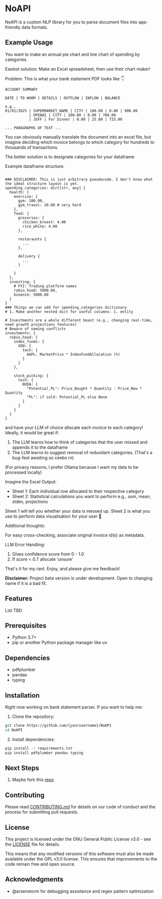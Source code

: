 # NoAPI

NoAPI is a custom NLP library for you to parse document files into app-friendly data formats.

## Example Usage
You want to make an annual pie chart and line chart of spending by categories.

Easiest solution: Make an Excel spreadsheet, then use their chart maker!

Problem: This is what your bank statement PDF looks like 👇

```
ACCOUNT SUMMARY

DATE | TO WHOM | DETAILS | OUTFLOW | INFLOW | BALANCE

e.g.,
01/01/2025 | SUPERMARKET_NAME | CITY | 100.00 | 0.00 | 900.00
           | OPENAI | CITY | 200.00 | 0.00 | 700.00
           | JEFF | For Dinner | 0.00 | 25.00 | 725.00

... PARAGRAPHS OF TEXT ...
```
You can obviously manually translate the document into an excel file, but imagine deciding which invoice belongs to which category for hundreds to thousands of transactions.

The better solution is to designate categories for your dataframe

Example dataframe structure:
```python3

### DISCLAIMER: This is just arbitrary pseudocode. I don't know what the ideal structure layout is yet.
spending_categories: dict[str, any] {
  health: {
    exercise: {
      gym: 100.00,
      gym_travel: 20.00 # very hard
    },
    food: {
      groceries: {
        chicken_breast: 4.00
        rice_white: 4.00
      },

      restaraunts {
        ...
      },

      delivery {
        ...
      }

    }
  },
  investing: {
    # FYI: Trading platform names
    robin_hood: 5000.00,
    binance: 5000.00
  }
}
### Things we can add for spending_categories dictionary
# 1. Make another nested dict for useful columns: 1. entity

# Investments are a whole different beast (e.g., changing real-time, need growth projections features)
# Beware of naming conflicts
investments: {
  robin_hood: {
    index_funds: {
      VOO: {
        tech: {
          AAPL: MarketPrice * IndexFundAllocation (%)
        }
      }
    },

    stock_picking: {
      tech: {
        NVDA: {
          "Potential_PL": Price_Bought * Quantity - Price_Now * Quantity
          "PL": if sold: Potential_PL else None
        }
      }
    }
  }
}
```

and have your LLM of choice allocate each invoice to each category! Ideally, it would be great if:
1. The LLM learns how to think of categories that the user missed and appends it to the dataframe
2. The LLM learns to suggest removal of redundant categories.
(That's a bug-fest awaiting so ceebs rn)

(For privacy reasons, I prefer Ollama because I want my data to be processed locally)

Imagine the Excel Output:
- Sheet 1: Each individual row allocated to their respective category
- Sheet 2: Statistical calculations you want to perform e.g., sum, mean, stdev, projections

Sheet 1 will tell you whether your data is messed up.
Sheet 2 is what you use to perform data visualisation for your user 🎉

Additional thoughts:

For easy cross-checking, associate original invoice id(s) as metadata.

LLM Error Handling:
1. Gives confidence score from 0 - 1.0
2. If score < 0.7 allocate 'unsure'

That's it for my rant. Enjoy, and please give me feedback!

**Disclaimer:** Project beta version is under development. Open to changing name if it is a bad fit.

## Features
List TBD

## Prerequisites

- Python 3.7+
- pip or another Python package manager like uv

## Dependencies

- pdfplumber
- pandas
- typing

## Installation

Right now working on bank statement parser. If you want to help me:

1. Clone the repository:
```bash
git clone https://github.com/{yourusername}/NoAPI
cd NoAPI
```

2. Install dependencies:
```bash
pip install -r requirements.txt
pip install pdfplumber pandas typing
```

## Next Steps

1. Maybe fork this [repo](https://github.com/nlmatics/llmsherpa)


## Contributing

Please read [CONTRIBUTING.md](CONTRIBUTING.md) for details on our code of conduct and the process for submitting pull requests.

## License

This project is licensed under the GNU General Public License v3.0 - see the [LICENSE](LICENSE) file for details.

This means that any modified versions of this software must also be made available under the GPL v3.0 license. This ensures that improvements to the code remain free and open source.

## Acknowledgments

- @arsenstorm for debugging assistance and regex pattern optimization